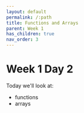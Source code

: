 ```yaml
---
layout: default
permalink: /:path
title: Functions and Arrays
parent: Week 1
has_children: true
nav_order: 3
---
```


# Week 1 Day 2

Today we'll look at:

- functions
- arrays
